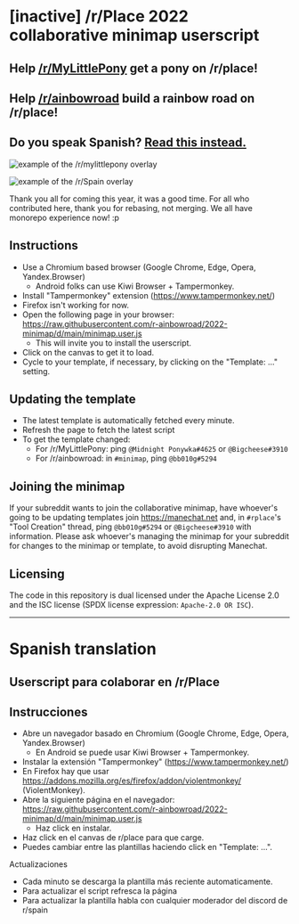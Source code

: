 # \[inactive\] /r/Place 2022 collaborative minimap userscript
## Help [/r/MyLittlePony](https://reddit.com/r/mylittlepony) get a pony on /r/place!
## Help [/r/ainbowroad](https://reddit.com/r/ainbowroad) build a rainbow road on /r/place!
## Do you speak Spanish? [Read this instead.](README.es.md)

![example of the /r/mylittlepony overlay](https://i.imgur.com/gseABgb.png)

![example of the /r/Spain overlay](templates/es-img/visor.png)

Thank you all for coming this year, it was a good time.
For all who contributed here, thank you for rebasing, not merging.
We all have monorepo experience now! :p

## Instructions

* Use a Chromium based browser (Google Chrome, Edge, Opera, Yandex.Browser)
  * Android folks can use Kiwi Browser + Tampermonkey.
* Install "Tampermonkey" extension (https://www.tampermonkey.net/)
* Firefox isn't working for now. 
* Open the following page in your browser: <https://raw.githubusercontent.com/r-ainbowroad/2022-minimap/d/main/minimap.user.js>
  * This will invite you to install the userscript.
* Click on the canvas to get it to load.
* Cycle to your template, if necessary, by clicking on the "Template: ..." setting.

## Updating the template

* The latest template is automatically fetched every minute.
* Refresh the page to fetch the latest script
* To get the template changed:
  * For /r/MyLittlePony: ping `@Midnight Ponywka#4625` or `@Bigcheese#3910`
  * For /r/ainbowroad: in `#minimap`, ping `@bb010g#5294`

## Joining the minimap

If your subreddit wants to join the collaborative minimap, have whoever's going to be updating templates join <https://manechat.net> and, in `#rplace`'s "Tool Creation" thread, ping `@bb010g#5294` or `@Bigcheese#3910` with information.
Please ask whoever's managing the minimap for your subreddit for changes to the minimap or template, to avoid disrupting Manechat.

## Licensing

The code in this repository is dual licensed under the Apache License 2.0 and the ISC license (SPDX license expression: `Apache-2.0 OR ISC`).

---

# Spanish translation

## Userscript para colaborar en /r/Place

## Instrucciones

* Abre un navegador basado en Chromium (Google Chrome, Edge, Opera, Yandex.Browser)
  * En Android se puede usar Kiwi Browser + Tampermonkey.
* Instalar la extensión "Tampermonkey" (https://www.tampermonkey.net/)
* En Firefox hay que usar https://addons.mozilla.org/es/firefox/addon/violentmonkey/ (ViolentMonkey).
* Abre la siguiente página en el navegador: https://raw.githubusercontent.com/r-ainbowroad/2022-minimap/d/main/minimap.user.js
  * Haz click en instalar.
* Haz click en el canvas de r/place para que carge.
* Puedes cambiar entre las plantillas haciendo click en "Template: ...".

Actualizaciones

* Cada minuto se descarga la plantilla más reciente automaticamente.
* Para actualizar el script refresca la página
* Para actualizar la plantilla habla con cualquier moderador del discord de r/spain
